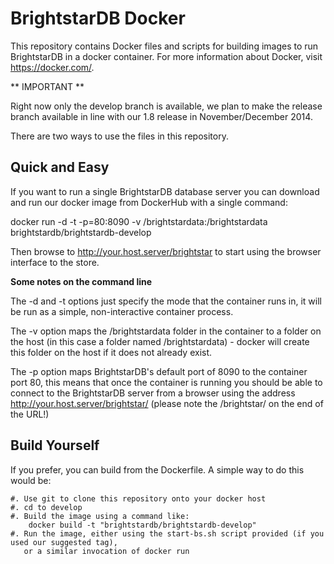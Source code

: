 BrightstarDB Docker
===================

This repository contains Docker files and scripts for building images to run BrightstarDB
in a docker container. For more information about Docker, visit https://docker.com/.

** IMPORTANT **

Right now only the develop branch is available, we plan to make the release branch
available in line with our 1.8 release in November/December 2014.

There are two ways to use the files in this repository.

Quick and Easy
--------------

If you want to run a single BrightstarDB database server you can download and run
our docker image from DockerHub with a single command:

docker run -d -t -p=80:8090 -v /brightstardata:/brightstardata brightstardb/brightstardb-develop

Then browse to http://your.host.server/brightstar to start using the browser interface to the store.

**Some notes on the command line**

The -d and -t options just specify the mode that the container runs in, it will be run as a simple,
non-interactive container process.

The -v option maps the /brightstardata folder in the container to a folder on the host (in this
case a folder named /brightstardata) - docker will create this folder on the host if it does
not already exist.

The -p option maps BrightstarDB's default port of 8090 to the container port 80, this means 
that once the container is running you should be able to connect to the BrightstarDB server
from a browser using the address http://your.host.server/brightstar/ (please note the /brightstar/
on the end of the URL!)

Build Yourself
--------------

If you prefer, you can build from the Dockerfile. A simple way to do this would be:

    #. Use git to clone this repository onto your docker host
    #. cd to develop
    #. Build the image using a command like:
        docker build -t "brightstardb/brightstardb-develop"
    #. Run the image, either using the start-bs.sh script provided (if you used our suggested tag),
       or a similar invocation of docker run
       
